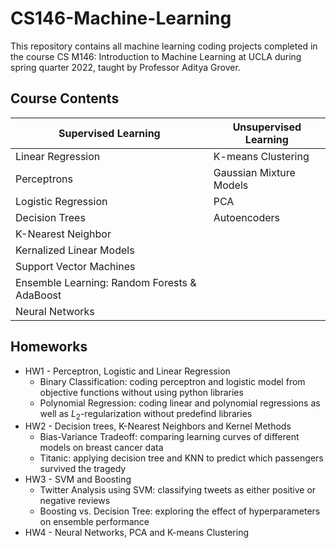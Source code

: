 # CS146-Machine-Learning

This repository contains all machine learning coding projects completed in the course CS M146: Introduction to Machine Learning at UCLA during spring quarter 2022, taught by Professor Aditya Grover.

## Course Contents
| Supervised Learning  | Unsupervised Learning |
| ------------- | ------------- |
| Linear Regression  | K-means Clustering  |
| Perceptrons  | Gaussian Mixture Models  |
| Logistic Regression  | PCA  |
| Decision Trees  | Autoencoders  |
| K-Nearest Neighbor  |   |
| Kernalized Linear Models  |   |
| Support Vector Machines  |   |
| Ensemble Learning: Random Forests & AdaBoost  |   |
| Neural Networks  |   |

## Homeworks
- HW1 - Perceptron, Logistic and Linear Regression
  - Binary Classification: coding perceptron and logistic model from objective functions without using python libraries
  - Polynomial Regression: coding linear and polynomial regressions as well as $L_2$-regularization without predefind libraries
- HW2 - Decision trees, K-Nearest Neighbors and Kernel Methods
  - Bias-Variance Tradeoff: comparing learning curves of different models on breast cancer data
  - Titanic: applying decision tree and KNN to predict which passengers survived the tragedy
- HW3 - SVM and Boosting
  - Twitter Analysis using SVM: classifying tweets as either positive or negative reviews
  - Boosting vs. Decision Tree: exploring the effect of hyperparameters on ensemble performance 
- HW4 - Neural Networks, PCA and K-means Clustering
